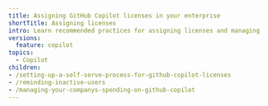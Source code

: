 ```yaml
---
title: Assigning GitHub Copilot licenses in your enterprise
shortTitle: Assigning licenses
intro: Learn recommended practices for assigning licenses and managing costs.
versions:
  feature: copilot
topics:
  - Copilot
children:
- /setting-up-a-self-serve-process-for-github-copilot-licenses
- /reminding-inactive-users
- /managing-your-companys-spending-on-github-copilot
---
```


